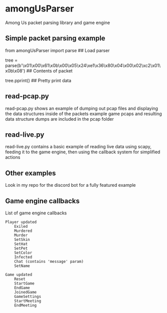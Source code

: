 # amongUsParser

Among Us packet parsing library and game engine

Simple packet parsing example
-----------------------------

from amongUsParser import parse ## Load parser	

tree = parse(b'\x01\x00\x61\x0b\x00\x05\x24\xe1\x36\x80\x04\x00\x02\xc2\x01\x0b\x08') ## Contents of packet

tree.pprint() ## Pretty print data

read-pcap.py
------------
read-pcap.py shows an example of dumping out pcap files and displaying the data structures inside of the packets
example game pcaps and resulting data structure dumps are included in the pcap folder

read-live.py
------------
read-live.py contains a basic example of reading live data using scapy, feeding it to the game engine, then using the callback system for simplified actions

Other examples
--------------
Look in my repo for the discord bot for a fully featured example


Game engine callbacks
---------------------

List of game engine callbacks

	Player updated
		Exiled
		Murdered
		Murder
		SetSkin
		SetHat
		SetPet
		SetColor
		Infected
		Chat (contains 'message' param)
		SetName

	Game updated
		Reset
		StartGame
		EndGame
		JoinedGame
		GameSettings
		StartMeeting
		EndMeeting

